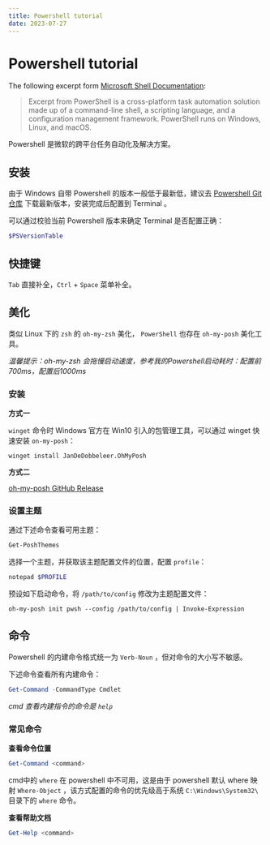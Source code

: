 ```yaml
---
title: Powershell tutorial
date: 2023-07-27
---
```




# Powershell tutorial

The following excerpt form [Microsoft Shell Documentation](https://learn.microsoft.com/en-us/powershell/scripting/overview?view=powershell-7.3):

> Excerpt from PowerShell is a cross-platform task automation solution made up of a command-line shell, a scripting language, and a configuration management framework. PowerShell runs on Windows, Linux, and macOS.

Powershell 是微软的跨平台任务自动化及解决方案。

## 安装

由于 Windows 自带 Powershell 的版本一般低于最新低，建议去 [Powershell Git 仓库](https://github.com/PowerShell/PowerShell) 下载最新版本，安装完成后配置到 Terminal 。

可以通过校验当前 Powershell 版本来确定 Terminal 是否配置正确：

```powershell
$PSVersionTable
```

## 快捷键

`Tab` 直接补全，`Ctrl` + `Space` 菜单补全。

## 美化

类似 Linux 下的 `zsh` 的 `oh-my-zsh` 美化， `PowerShell` 也存在 `oh-my-posh` 美化工具。

*温馨提示：oh-my-zsh 会拖慢启动速度，参考我的Powershell启动耗时：配置前700ms，配置后1000ms*

### 安装

**方式一**

`winget` 命令时 Windows 官方在 Win10 引入的包管理工具，可以通过 winget 快速安装 `on-my-posh`：

```
winget install JanDeDobbeleer.OhMyPosh
```

**方式二**

[oh-my-posh GitHub Release](https://github.com/JanDeDobbeleer/oh-my-posh/releases)

### 设置主题

通过下述命令查看可用主题：

```powershell
Get-PoshThemes
```

选择一个主题，并获取该主题配置文件的位置，配置 `profile`：

```powershell
notepad $PROFILE
```

预设如下启动命令，将 `/path/to/config` 修改为主题配置文件：

```
oh-my-posh init pwsh --config /path/to/config | Invoke-Expression
```

## 命令

Powershell 的内建命令格式统一为 `Verb-Noun` ，但对命令的大小写不敏感。

下述命令查看所有内建命令：

```powershell
Get-Command -CommandType Cmdlet
```

*cmd 查看内建指令的命令是 `help`*

### 常见命令

**查看命令位置**

```powershell
Get-Command <command>
```

cmd中的 `where` 在 powershell 中不可用，这是由于 powershell 默认 where 映射 `Where-Object` ，该方式配置的命令的优先级高于系统 `C:\Windows\System32\` 目录下的  `where` 命令。

**查看帮助文档**

```powershell
Get-Help <command>
```

